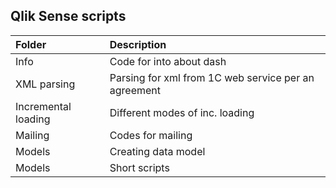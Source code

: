 ## Qlik Sense scripts

|        Folder         |       Description      |
| :-------------------  | :----------------------|
| Info                  | Code for into about dash |
| XML parsing           | Parsing for xml from 1C web service per an agreement |
| Incremental loading   | Different modes of inc. loading |
| Mailing               | Codes for mailing |
| Models                | Creating data model |
| Models                | Short scripts |

